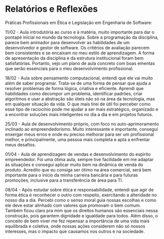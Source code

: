 # Relatórios e Reflexões

Práticas Profissionais em Ética e Legislação em Engenharia de Software:

11/02 - Aula introdutória ao curso e à matéria, muito importante para dar o pontapé inicial no mundo da tecnologia. Sobre a programação da disciplina, parece bem animador para desenvolver as habilidades de um desenvolvedor e gestor de software. Os critérios de avaliação parecem bem consistentes e se encaixam no meu estilo de aprendizagem. A forma de apresentação da disciplina e da estrutura institucional foram bem satisfatórias. Portanto, vejo um plano de aula concreto com boas ementas que serão essenciais para o meu desenvolvimento profissional.

18/02 - Aula sobre pensamento computacional, entendi que ele vai muito além de saber programar. Trata-se de uma forma de pensar que ajuda a resolver problemas de forma lógica, criativa e eficiente. Aprendi que habilidades como decompor um problema, identificar padrões, criar algoritmos e usar a abstração são úteis não só na área da tecnologia, mas em qualquer situação da vida. O que mais tirei de útil foi perceber como esse tipo de raciocínio pode me ajudar a ser mais estratégico, organizado e a encontrar soluções mais inteligentes no dia a dia e em projetos futuros.

25/03 - Aula de desenvolvimento próprio, com foco no auto-aprimoramento inclinado ao empreendedorismo. Muito interessante e importante, consegui enxergar meus erros e onde eu preciso melhorar para ser um profissional melhor, e principalmente, uma pessoa mais completa e apta a enfrentar meus desafios.

01/04 - Aula de aprendizagem de vendas e desenvolvimento do espírito empreendedor. Foi uma ótima aula, sempre tive facilidade em me adaptar às situações e consegui aplicar muito bem na dinâmica de venda do produto. Acredito que eu consiga ser ótimo na área comercial, será bem importante para o início da minha carreira bancária e para futuras promoções, inclusive para a transferência de área para TI.

08/04 - Após estudar sobre ética e responsabilidade, entendi que agir de forma ética é reconhecer o outro com respeito, exercitando a alteridade no nosso dia a dia. Percebi como o senso moral guia nossas escolhas e como ele deve estar alinhado com valores que promovam o bem comum. Também ficou claro pra mim que os direitos humanos são essenciais nessa construção, pois garantem dignidade e igualdade para todos. Além disso, o conceito de bem viver me fez repensar a importância de uma vida mais equilibrada e coletiva, onde nossas ações considerem não só nossos interesses, mas o impacto que causamos nos outros e na sociedade.

